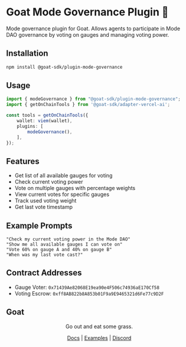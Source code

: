 # Goat Mode Governance Plugin 🐐

Mode governance plugin for Goat. Allows agents to participate in Mode DAO governance by voting on gauges and managing voting power.

## Installation
```bash
npm install @goat-sdk/plugin-mode-governance
```

## Usage

```typescript
import { modeGovernance } from "@goat-sdk/plugin-mode-governance";
import { getOnChainTools } from '@goat-sdk/adapter-vercel-ai';

const tools = getOnChainTools({
    wallet: viem(wallet),
    plugins: [
        modeGovernance(),
    ],
});
```

## Features

- Get list of all available gauges for voting
- Check current voting power
- Vote on multiple gauges with percentage weights
- View current votes for specific gauges
- Track used voting weight
- Get last vote timestamp

## Example Prompts

```
"Check my current voting power in the Mode DAO"
"Show me all available gauges I can vote on"
"Vote 60% on gauge A and 40% on gauge B"
"When was my last vote cast?"
```

## Contract Addresses

- Gauge Voter: `0x71439Ae82068E19ea90e4F506c74936aE170Cf58`
- Voting Escrow: `0xff8AB822b8A853b01F9a9E9465321d6Fe77c9D2F`

## Goat

<div align="center">
Go out and eat some grass.

[Docs](https://ohmygoat.dev) | [Examples](https://github.com/goat-sdk/goat/tree/main/typescript/examples) | [Discord](https://discord.gg/goat-sdk)
</div>